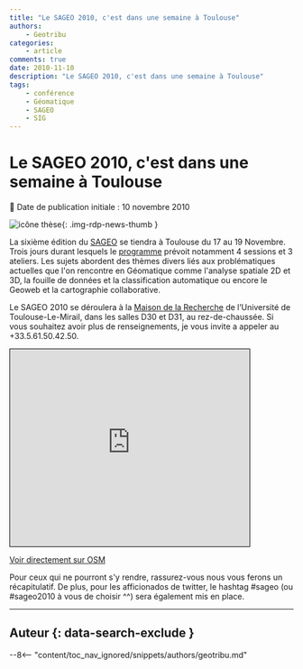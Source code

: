 ```yaml
---
title: "Le SAGEO 2010, c'est dans une semaine à Toulouse"
authors:
    - Geotribu
categories:
    - article
comments: true
date: 2010-11-10
description: "Le SAGEO 2010, c'est dans une semaine à Toulouse"
tags:
    - conférence
    - Géomatique
    - SAGEO
    - SIG
---
```


# Le SAGEO 2010, c'est dans une semaine à Toulouse

:calendar: Date de publication initiale : 10 novembre 2010

![icône thèse](https://cdn.geotribu.fr/img/logos-icones/divers/these.png "icône thèse"){: .img-rdp-news-thumb }

La sixième édition du [SAGEO](http://sageo10.univ-toulouse.fr/) se tiendra à Toulouse du 17 au 19 Novembre. Trois jours durant lesquels le [programme](http://sageo10.univ-toulouse.fr/spip.php?rubrique11) prévoit notamment 4 sessions et 3 ateliers. Les sujets abordent des thèmes divers liés aux problématiques actuelles que l'on rencontre en Géomatique comme l'analyse spatiale 2D et 3D, la fouille de données et la classification automatique ou encore le Geoweb et la cartographie collaborative.

Le SAGEO 2010 se déroulera à la [Maison de la Recherche](http://sageo10.univ-toulouse.fr/spip.php?article26) de l’Université de Toulouse-Le-Mirail, dans les salles D30 et D31, au rez-de-chaussée. Si vous souhaitez avoir plus de renseignements, je vous invite a appeler au +33.5.61.50.42.50.

<iframe width="425" height="350" frameborder="0" scrolling="no" marginheight="0" marginwidth="0" src="https://www.openstreetmap.org/export/embed.html?bbox=1.3884830474853518%2C43.571009256921116%2C1.4207553863525393%2C43.582310522076256&amp;layer=mapnik&amp;marker=43.57666015462642%2C1.4046192169189453" style="border: 1px solid black"></iframe>

[Voir directement sur OSM](https://www.openstreetmap.org/?mlat=43.57666&amp;mlon=1.40462#map=17/43.57666/1.40462)

Pour ceux qui ne pourront s'y rendre, rassurez-vous nous vous ferons un récapitulatif. De plus, pour les afficionados de twitter, le hashtag #sageo (ou #sageo2010 à vous de choisir ^^) sera également mis en place.

----

## Auteur {: data-search-exclude }

--8<-- "content/toc_nav_ignored/snippets/authors/geotribu.md"

